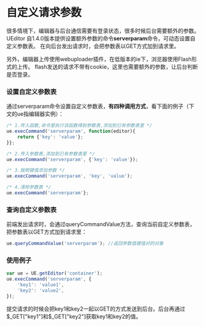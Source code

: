 # 自定义请求参数

很多情境下，编辑器与后台通信需要有登录状态，很多时候后台需要额外的参数。
UEditor 自1.4.0版本提供设置额外参数的命令**serverparam**命令，可动态设置自定义参数表。
在向后台发出请求时，会把参数表以GET方式加到请求里。

另外，编辑器上传使用webuploader插件，在低版本的ie下，浏览器使用Flash形式的上传。
flash发送的请求不带有cookie，这里也需要额外的参数，让后台判断是否登录。

### 设置自定义参数表
通过serverparam命令设置自定义参数表，**有四种调用方式**，看下面的例子（下文的ue指编辑器实例）：
```javascript
/* 1.传入函数,命令里执行该函数得到参数表,添加到已有参数表里 */
ue.execCommand('serverparam', function(editor){
	return {'key': 'value'};
}};
```
```javascript
/* 2.传入参数表,添加到已有参数表里 */
ue.execCommand('serverparam', {'key': 'value'});
```
```javascript
/* 3.按照键值添加参数 */
ue.execCommand('serverparam', 'key', 'value');
```
```javascript
/* 4.清除参数表 */
ue.execCommand('serverparam'};
```

### 查询自定义参数表
前端发出请求时，会通过queryCommandValue方法，查询当前自定义参数表，把参数表以GET方式加到请求里：
```javascript
ue.queryCommandValue('serverparam'); //返回参数值键值对的对象
```

### 使用例子
```javascript
var ue = UE.getEditor('container');
ue.execCommand('serverparam', {
	'key1': 'value1',
	'key2': 'value2',
});
```
提交请求的时候会把key1和key2一起以GET的方式发送到后台。后台再通过$_GET["key1"]和$_GET["key2"]获取key1和key2的值。
